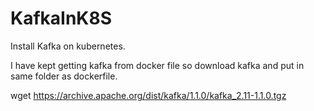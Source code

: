 # KafkaInK8S
Install Kafka on kubernetes.

I have kept getting kafka from docker file so download kafka and put in same folder as dockerfile.

wget https://archive.apache.org/dist/kafka/1.1.0/kafka_2.11-1.1.0.tgz
